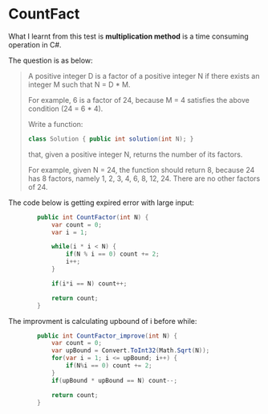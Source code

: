 # CountFact  

What I learnt from this test is **multiplication method** is a time consuming operation in C#.

The question is as below:

> A positive integer D is a factor of a positive integer N if there exists an integer M such that N = D * M.
> 
> For example, 6 is a factor of 24, because M = 4 satisfies the above condition (24 = 6 * 4).
>
> Write a function:
>
> ``` c#
> class Solution { public int solution(int N); }
> ```
>
> that, given a positive integer N, returns the number of its factors.
>
> For example, given N = 24, the function should return 8, because 24 has 8 factors, namely 1, 2, 3, 4, 6, 8, 12, 24. There are no other factors of 24.

The code below is getting expired error with large input:
```c#
        public int CountFactor(int N) {
            var count = 0;
            var i = 1;

            while(i * i < N) {
                if(N % i == 0) count += 2;
                i++;
            }

            if(i*i == N) count++;

            return count;
        }
```

The improvment is calculating upbound of i before while:
```c#
        public int CountFactor_improve(int N) {
            var count = 0;
            var upBound = Convert.ToInt32(Math.Sqrt(N));
            for(var i = 1; i <= upBound; i++) {
                if(N%i == 0) count += 2;
            }
            if(upBound * upBound == N) count--;

            return count;
        }
```
